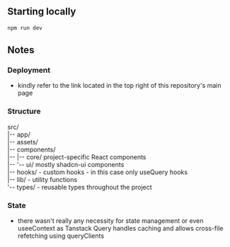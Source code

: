 ## Starting locally

```bash
npm run dev
```

## Notes

### Deployment

- kindly refer to the link located in the top right of this repository's main page

### Structure

src/  
|-- app/  
|-- assets/  
|-- components/  
|-- |-- core/    project-specific React components  
|-- '-- ui/      mostly shadcn-ui components  
|-- hooks/ - custom hooks - in this case only useQuery hooks  
|-- lib/ - utility functions  
'-- types/ - reusable types throughout the project

### State

- there wasn't really any necessity for state management or even useeContext as Tanstack Query handles caching and allows cross-file refetching using queryClients

